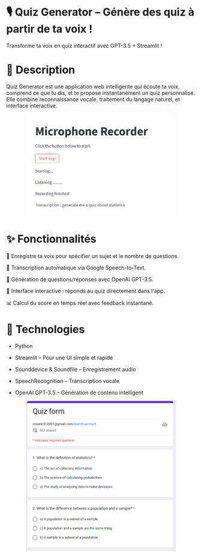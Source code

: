 # 🎙️ Quiz Generator – Génère des quiz à partir de ta voix !

Transforme ta voix en quiz interactif avec GPT-3.5 + Streamlit !

# 🚀 Description
Quiz Generator est une application web intelligente qui écoute ta voix, comprend ce que tu dis, et te propose instantanément un quiz personnalisé. Elle combine reconnaissance vocale, traitement du langage naturel, et interface interactive.

<p align="center">
  <img src="assets/App.png" alt="App Preview" width="400"/>
</p>

# ✨ Fonctionnalités
🎤 Enregistre ta voix pour spécifier un sujet et le nombre de questions.

🧠 Transcription automatique via Google Speech-to-Text.

🤖 Génération de questions/réponses avec OpenAI GPT-3.5.

🧪 Interface interactive : réponds au quiz directement dans l'app.

📊 Calcul du score en temps réel avec feedback instantané.

# 🧰 Technologies
- Python

- Streamlit – Pour une UI simple et rapide

- Sounddevice & Soundfile – Enregistrement audio

- SpeechRecognition – Transcription vocale

- OpenAI GPT-3.5 – Génération de contenu intelligent

<p align="center">
  <img src="assets/Quiz.png" alt="Quiz Preview" width="400"/>
</p>
